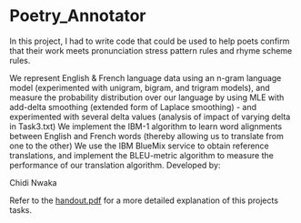 # Poetry_Annotator

In this project, I had to write code that could be used to help poets confirm that their work meets pronunciation stress pattern rules and rhyme scheme rules.

We represent English & French language data using an n-gram language model (experimented with unigram, bigram, and trigram models), and measure the probability distribution over our language by using MLE with add-delta smoothing (extended form of Laplace smoothing) - and experimented with several delta values (analysis of impact of varying delta in Task3.txt)
We implement the IBM-1 algorithm to learn word alignments between English and French words (thereby allowing us to translate from one to the other)
We use the IBM BlueMix service to obtain reference translations, and implement the BLEU-metric algorithm to measure the performance of our translation algorithm.
Developed by:

Chidi Nwaka

Refer to the <a href="https://github.com/ChidiNwaka/Poetry_Annotator/blob/master/handout.pdf">handout.pdf</a> for a more detailed explanation of this projects tasks.


